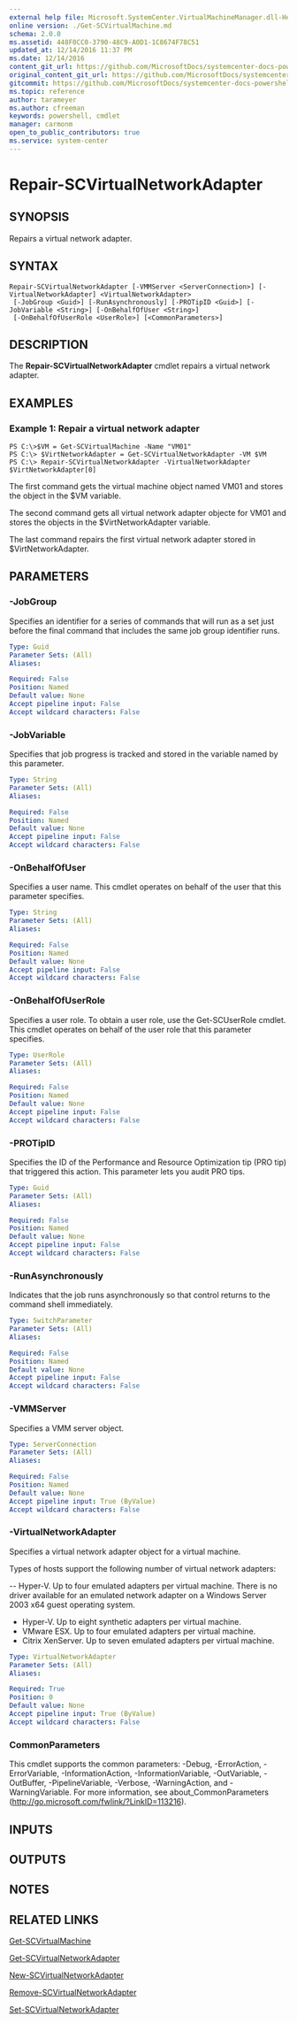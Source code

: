 ```yaml
---
external help file: Microsoft.SystemCenter.VirtualMachineManager.dll-Help.xml
online version: ./Get-SCVirtualMachine.md
schema: 2.0.0
ms.assetid: 448F0CC0-3790-48C9-A0D1-1C8674F78C51
updated_at: 12/14/2016 11:37 PM
ms.date: 12/14/2016
content_git_url: https://github.com/MicrosoftDocs/systemcenter-docs-powershell/blob/master/systemcenter-cmdlets/SystemCenter2016/VirtualMachineManager/v1/Repair-SCVirtualNetworkAdapter.md
original_content_git_url: https://github.com/MicrosoftDocs/systemcenter-docs-powershell/blob/master/systemcenter-cmdlets/SystemCenter2016/VirtualMachineManager/v1/Repair-SCVirtualNetworkAdapter.md
gitcommit: https://github.com/MicrosoftDocs/systemcenter-docs-powershell/blob/ddd0fefc9adaabb9394eb6c21b33370913d1830d/systemcenter-cmdlets/SystemCenter2016/VirtualMachineManager/v1/Repair-SCVirtualNetworkAdapter.md
ms.topic: reference
author: tarameyer
ms.author: cfreeman
keywords: powershell, cmdlet
manager: carmonm
open_to_public_contributors: true
ms.service: system-center
---
```


# Repair-SCVirtualNetworkAdapter

## SYNOPSIS
Repairs a virtual network adapter.

## SYNTAX

```
Repair-SCVirtualNetworkAdapter [-VMMServer <ServerConnection>] [-VirtualNetworkAdapter] <VirtualNetworkAdapter>
 [-JobGroup <Guid>] [-RunAsynchronously] [-PROTipID <Guid>] [-JobVariable <String>] [-OnBehalfOfUser <String>]
 [-OnBehalfOfUserRole <UserRole>] [<CommonParameters>]
```

## DESCRIPTION
The **Repair-SCVirtualNetworkAdapter** cmdlet repairs a virtual network adapter.

## EXAMPLES

### Example 1: Repair a virtual network adapter
```
PS C:\>$VM = Get-SCVirtualMachine -Name "VM01"
PS C:\> $VirtNetworkAdapter = Get-SCVirtualNetworkAdapter -VM $VM
PS C:\> Repair-SCVirtualNetworkAdapter -VirtualNetworkAdapter $VirtNetworkAdapter[0]
```

The first command gets the virtual machine object named VM01 and stores the object in the $VM variable.

The second command gets all virtual network adapter objecte for VM01 and stores the objects in the $VirtNetworkAdapter variable.

The last command repairs the first virtual network adapter stored in $VirtNetworkAdapter.

## PARAMETERS

### -JobGroup
Specifies an identifier for a series of commands that will run as a set just before the final command that includes the same job group identifier runs.

```yaml
Type: Guid
Parameter Sets: (All)
Aliases: 

Required: False
Position: Named
Default value: None
Accept pipeline input: False
Accept wildcard characters: False
```

### -JobVariable
Specifies that job progress is tracked and stored in the variable named by this parameter.

```yaml
Type: String
Parameter Sets: (All)
Aliases: 

Required: False
Position: Named
Default value: None
Accept pipeline input: False
Accept wildcard characters: False
```

### -OnBehalfOfUser
Specifies a user name.
This cmdlet operates on behalf of the user that this parameter specifies.

```yaml
Type: String
Parameter Sets: (All)
Aliases: 

Required: False
Position: Named
Default value: None
Accept pipeline input: False
Accept wildcard characters: False
```

### -OnBehalfOfUserRole
Specifies a user role.
To obtain a user role, use the Get-SCUserRole cmdlet.
This cmdlet operates on behalf of the user role that this parameter specifies.

```yaml
Type: UserRole
Parameter Sets: (All)
Aliases: 

Required: False
Position: Named
Default value: None
Accept pipeline input: False
Accept wildcard characters: False
```

### -PROTipID
Specifies the ID of the Performance and Resource Optimization tip (PRO tip) that triggered this action.
This parameter lets you audit PRO tips.

```yaml
Type: Guid
Parameter Sets: (All)
Aliases: 

Required: False
Position: Named
Default value: None
Accept pipeline input: False
Accept wildcard characters: False
```

### -RunAsynchronously
Indicates that the job runs asynchronously so that control returns to the command shell immediately.

```yaml
Type: SwitchParameter
Parameter Sets: (All)
Aliases: 

Required: False
Position: Named
Default value: None
Accept pipeline input: False
Accept wildcard characters: False
```

### -VMMServer
Specifies a VMM server object.

```yaml
Type: ServerConnection
Parameter Sets: (All)
Aliases: 

Required: False
Position: Named
Default value: None
Accept pipeline input: True (ByValue)
Accept wildcard characters: False
```

### -VirtualNetworkAdapter
Specifies a virtual network adapter object for a virtual machine.

Types of hosts support the following number of virtual network adapters: 

 -- Hyper-V. 
Up to four emulated adapters per virtual machine.
There is no driver available for an emulated network adapter on a Windows Server 2003 x64 guest operating system.

- Hyper-V. 
Up to eight synthetic adapters per virtual machine.
- VMware ESX. 
Up to four emulated adapters per virtual machine.
- Citrix XenServer. 
Up to seven emulated adapters per virtual machine.

```yaml
Type: VirtualNetworkAdapter
Parameter Sets: (All)
Aliases: 

Required: True
Position: 0
Default value: None
Accept pipeline input: True (ByValue)
Accept wildcard characters: False
```

### CommonParameters
This cmdlet supports the common parameters: -Debug, -ErrorAction, -ErrorVariable, -InformationAction, -InformationVariable, -OutVariable, -OutBuffer, -PipelineVariable, -Verbose, -WarningAction, and -WarningVariable. For more information, see about_CommonParameters (http://go.microsoft.com/fwlink/?LinkID=113216).

## INPUTS

## OUTPUTS

## NOTES

## RELATED LINKS

[Get-SCVirtualMachine](xref:SystemCenter2016/VirtualMachineManager/v1/Get-SCVirtualMachine.md)

[Get-SCVirtualNetworkAdapter](xref:SystemCenter2016/VirtualMachineManager/v1/Get-SCVirtualNetworkAdapter.md)

[New-SCVirtualNetworkAdapter](xref:SystemCenter2016/VirtualMachineManager/v1/New-SCVirtualNetworkAdapter.md)

[Remove-SCVirtualNetworkAdapter](xref:SystemCenter2016/VirtualMachineManager/v1/Remove-SCVirtualNetworkAdapter.md)

[Set-SCVirtualNetworkAdapter](xref:SystemCenter2016/VirtualMachineManager/v1/Set-SCVirtualNetworkAdapter.md)

